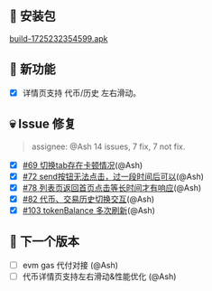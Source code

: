 ## 🚀 安装包

[build-1725232354599.apk](https://dalveywallet.s3.ap-northeast-1.amazonaws.com/release/apks/build-1725232354599.apk)

## 🎉 新功能

- [x] 详情页支持 代币/历史 左右滑动。

## 💀 Issue 修复

> assignee: @Ash 14 issues, 7 fix, 7 not fix.

- [x] [#69 切换tab存在卡顿情况](https://gitlab.com/dalvey/lightwallet-mobile/-/issues/69)(@Ash)
- [x] [#72 send按钮无法点击，过一段时间后可以](https://gitlab.com/dalvey/lightwallet-mobile/-/issues/72)(@Ash)
- [x] [#78 列表页返回首页点击等长时间才有响应](https://gitlab.com/dalvey/lightwallet-mobile/-/issues/78)(@Ash)
- [x] [#82 代币、交易历史切换交互](https://gitlab.com/dalvey/lightwallet-mobile/-/issues/82)(@Ash)
- [x] [#103 tokenBalance 多次刷新](https://gitlab.com/dalvey/lightwallet-mobile/-/issues/103)(@Ash)

## 📅 下一个版本

- [ ] evm gas 代付对接 (@Ash)
- [ ] 代币详情页支持左右滑动&性能优化 (@Ash)
